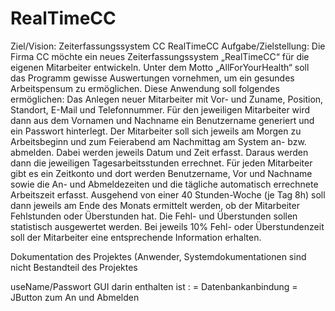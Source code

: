 # RealTimeCC

Ziel/Vision: Zeiterfassungssystem CC RealTimeCC
Aufgabe/Zielstellung:
Die Firma CC möchte ein neues Zeiterfassungssystem „RealTimeCC“ für die eigenen
Mitarbeiter entwickeln. Unter dem Motto „AllForYourHealth“ soll das Programm gewisse
Auswertungen vornehmen, um ein gesundes Arbeitspensum zu ermöglichen.
Diese Anwendung soll folgendes ermöglichen:
Das Anlegen neuer Mitarbeiter mit Vor- und Zuname, Position, Standort, E-Mail und
Telefonnummer. Für den jeweiligen Mitarbeiter wird dann aus dem Vornamen und
Nachname ein Benutzername generiert und ein Passwort hinterlegt.
Der Mitarbeiter soll sich jeweils am Morgen zu Arbeitsbeginn und zum Feierabend am
Nachmittag am System an- bzw. abmelden. Dabei werden jeweils Datum und Zeit erfasst.
Daraus werden dann die jeweiligen Tagesarbeitsstunden errechnet.
Für jeden Mitarbeiter gibt es ein Zeitkonto und dort werden Benutzername, Vor und
Nachname sowie die An- und Abmeldezeiten und die tägliche automatisch errechnete
Arbeitszeit erfasst.
Ausgehend von einer 40 Stunden-Woche (je Tag 8h) soll dann jeweils am Ende des Monats
ermittelt werden, ob der Mitarbeiter Fehlstunden oder Überstunden hat.
Die Fehl- und Überstunden sollen statistisch ausgewertet werden.
Bei jeweils 10% Fehl- oder Überstundenzeit soll der Mitarbeiter eine entsprechende
Information erhalten.


Dokumentation des Projektes (Anwender, Systemdokumentationen
sind nicht Bestandteil des Projektes

useName/Passwort
GUI darin enthalten ist :
= Datenbankanbindung
= JButton zum An und Abmelden
